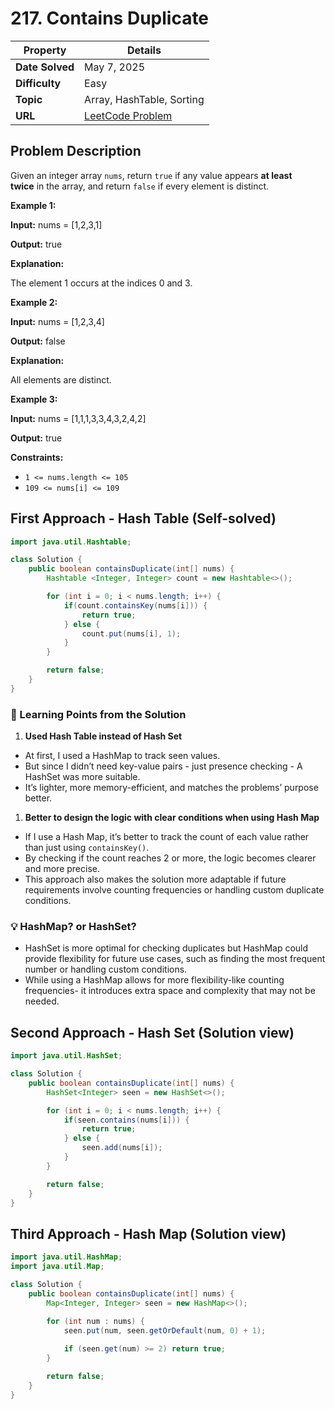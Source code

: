 # 217. Contains Duplicate

| Property | Details |
|----------|---------|
| **Date Solved** | May 7, 2025 |
| **Difficulty** | Easy |
| **Topic** | Array, HashTable, Sorting |
| **URL** | [LeetCode Problem](https://leetcode.com/problems/contains-duplicate/description/) |

## Problem Description 
Given an integer array `nums`, return `true` if any value appears **at least twice** in the array, and return `false` if every element is distinct.

**Example 1:**

**Input:** nums = [1,2,3,1]

**Output:** true

**Explanation:**

The element 1 occurs at the indices 0 and 3.

**Example 2:**

**Input:** nums = [1,2,3,4]

**Output:** false

**Explanation:**

All elements are distinct.

**Example 3:**

**Input:** nums = [1,1,1,3,3,4,3,2,4,2]

**Output:** true

**Constraints:**

- `1 <= nums.length <= 105`
- `109 <= nums[i] <= 109`
</aside>

## First Approach - Hash Table (Self-solved)

```java
import java.util.Hashtable;

class Solution {
    public boolean containsDuplicate(int[] nums) {
        Hashtable <Integer, Integer> count = new Hashtable<>();

        for (int i = 0; i < nums.length; i++) {
            if(count.containsKey(nums[i])) {
                return true;
            } else {
                count.put(nums[i], 1);
            }
        }

        return false;
    }
}
```

### 🔎 Learning Points from the Solution

1. **Used Hash Table instead of Hash Set**
- At first, I used a HashMap to track seen values.
- But since I didn’t need key-value pairs - just presence checking - A HashSet was more suitable.
- It’s lighter, more memory-efficient, and matches the problems’ purpose better.
1. **Better to design the logic with clear conditions when using Hash Map**
- If I use a Hash Map, it’s better to track the count of each value rather than just using `containsKey()`.
- By checking if the count reaches 2 or more, the logic becomes clearer and more precise.
- This approach also makes the solution more adaptable if future requirements involve counting frequencies or handling custom duplicate conditions.

### 💡 HashMap? or HashSet?

- HashSet is more optimal for checking duplicates but HashMap could provide flexibility for future use cases, such as finding the most frequent number or handling custom conditions.
- While using a HashMap allows for more flexibility-like counting frequencies- it introduces extra space and complexity that may not be needed.

## Second Approach - Hash Set (Solution view)

```java
import java.util.HashSet;

class Solution {
    public boolean containsDuplicate(int[] nums) {
        HashSet<Integer> seen = new HashSet<>();

        for (int i = 0; i < nums.length; i++) {
            if(seen.contains(nums[i])) {
                return true;
            } else {
                seen.add(nums[i]);
            }
        }

        return false;
    }
}
```

## Third Approach - Hash Map (Solution view)

```java
import java.util.HashMap;
import java.util.Map;

class Solution {
    public boolean containsDuplicate(int[] nums) {
        Map<Integer, Integer> seen = new HashMap<>();

        for (int num : nums) {
            seen.put(num, seen.getOrDefault(num, 0) + 1);
            
            if (seen.get(num) >= 2) return true;
        }

        return false;
    }
}
```
